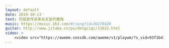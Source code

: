 ```yaml
---
layout: default
date: 2019-10-13
text: 你就是传说来自天堂的魔鬼
music: https://music.163.com/#/song?id=36270426
guitar: http://www.jitaba.cn/pu/dengziqi/11622.html
video: >
    <video src="https://aweme.snssdk.com/aweme/v1/playwm/?s_vid=93f1b41336a8b7a442dbf1c29c6bbc56c3177d4412ac128ea281aa7e88c09028a36a0f56c8c180cd4ec60e832a45363d95c8327cc19a8043744dee13dd2617a9&amp;line=0" poster="https://p1.pstatp.com/large/tos-cn-p-0015/894b7b5bb71a4196a178bf0254809f2f.jpg" type="video/mp4" preload="auto" controls="controls" style="width: 100%;"></video>
---
```

